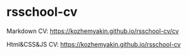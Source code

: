 # rsschool-cv

Markdown CV: https://kozhemyakin.github.io/rsschool-cv/cv

Html&CSS&JS CV: https://kozhemyakin.github.io/rsschool-cv